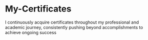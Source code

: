 # My-Certificates
I continuously acquire certificates throughout my professional and academic journey, consistently pushing beyond accomplishments to achieve ongoing success
